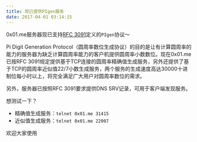 ```yaml
---
title: 现已提供PIgen服务
date: 2017-04-01 03:14:15
---
```


0x01.me服务器现已支持[RFC 3091](https://tools.ietf.org/html/rfc3091)定义的`PIgen`协议～

Pi Digit Generation Protocol（圆周率数位生成协议）的目的是让有计算圆周率的能力的服务器为缺乏计算圆周率能力的客户机提供圆周率小数数位。现在0x01.me已按RFC 3091规定提供基于TCP连接的圆周率精确值生成服务，另外还提供了基于TCP的圆周率近似值22/7小数生成服务，两个服务的生成速度高达30000十进制位每小时以上，将完全满足广大用户对圆周率数位的需求。

另外，服务器已按照RFC 3091要求提供DNS SRV记录，可用于客户端发现服务。

想测试一下？

- 精确值生成服务：`telnet 0x01.me 31415`
- 近似值生成服务：`telnet 0x01.me 22007`

欢迎大家使用
